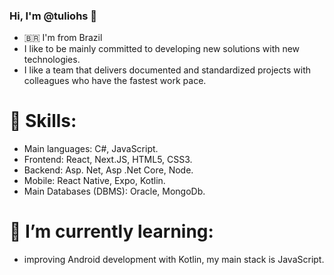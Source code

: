 ### Hi, I'm @tuliohs 👋 
- 🇧🇷 I'm from Brazil
-  I like to be mainly committed to developing new solutions with new technologies.
-  I like a team that delivers documented and standardized projects with colleagues who have the fastest work pace. 
 
# 💪 Skills:
- Main languages: C#, JavaScript.
- Frontend: React, Next.JS, HTML5, CSS3.
- Backend: Asp. Net, Asp .Net Core, Node.
- Mobile: React Native, Expo, Kotlin.
- Main Databases (DBMS): Oracle, MongoDb.

# 🌱 I’m currently learning:
-  improving Android development with Kotlin, my main stack is JavaScript.
